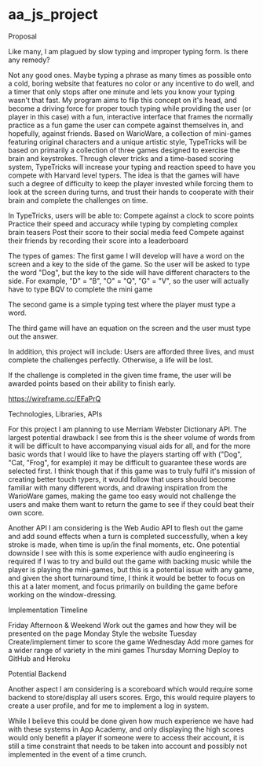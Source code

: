 # aa_js_project
Proposal

Like many, I am plagued by slow typing and improper typing form. Is there any remedy?

Not any good ones. Maybe typing a phrase as many times as possible onto a cold, boring website that features no color or any incentive to do well, and a timer that only stops after one minute and lets you know your typing wasn't that fast. 
My program aims to flip this concept on it's head, and become a driving force for proper touch typing while providing the user (or player in this case) with a fun, interactive interface that frames the normally practice as a fun game the user can compete against themselves in, and hopefully, against friends. 
Based on WarioWare, a collection of mini-games featuring original characters and a unique artistic style, TypeTricks will be based on primarily a collection of three games designed to exercise the brain and keystrokes. Through clever tricks and a time-based scoring system, TypeTricks will increase your typing and reaction speed to have you compete with Harvard level typers. The idea is that the games will have such a degree of difficulty to keep the player invested while forcing them to look at the screen during turns, and trust their hands to cooperate with their brain and complete the challenges on time.

In TypeTricks, users will be able to:
Compete against a clock to score points
Practice their speed and accuracy while typing by completing complex brain teasers
Post their score to their social media feed
Compete against their friends by recording their score into a leaderboard

The types of games:
The first game I will develop will have a word on the screen and a key to the side of the game.
So the user will be asked to type the word "Dog", but the key to the side will have different characters to the side. For example, "D" = "B", "O" = "Q", "G" = "V", so the user will actually have to type BQV to complete the mini game

The second game is a simple typing test where the player must type a word.

The third game will have an equation on the screen and the user must type out the answer.

In addition, this project will include:
Users are afforded three lives, and must complete the challenges perfectly. Otherwise, a life will be lost.

If the challenge is completed in the given time frame, the user will be awarded points based on their ability to finish early. 

https://wireframe.cc/EFaPrQ

Technologies, Libraries, APIs

For this project I am planning to use Merriam Webster Dictionary API. The largest potential drawback I see from this is the sheer volume of words from it will be difficult to have accompanying visual aids for all, and for the more basic words that I would like to have the players starting off with ("Dog", "Cat, "Frog", for example) it may be difficult to guarantee these words are selected first. I think though that if this game was to truly fulfil it's mission of creating better touch typers, it would follow that users should become familiar with many different words, and drawing inspiration from the WarioWare games, making the game too easy would not challenge the users and make them want to return the game to see if they could beat their own score.

Another API I am considering is the Web Audio API to flesh out the game and add sound effects when a turn is completed successfully, when a key stroke is made, when time is up/in the final moments, etc. One potential downside I see with this is some experience with audio engineering is required if I was to try and build out the game with backing music while the player is playing the mini-games, but this is a potential issue with any game, and given the short turnaround time, I think it would be better to focus on this at a later moment, and focus primarily on building the game before working on the window-dressing.

Implementation Timeline

Friday Afternoon & Weekend
Work out the games and how they will be presented on the page
Monday
Style the website
Tuesday
Create/implement timer to score the game
Wednesday
Add more games for a wider range of variety in the mini games
Thursday Morning
Deploy to GitHub and Heroku

Potential Backend

Another aspect I am considering is a scoreboard which would require some backend to store/display all users scores. Ergo, this would require players to create a user profile, and for me to implement a log in system.

While I believe this could be done given how much experience we have had with these systems in App Academy, and only displaying the high scores would only benefit a player if someone were to access their account, it is still a time constraint that needs to be taken into account and possibly not implemented in the event of a time crunch.
